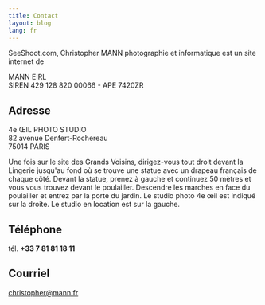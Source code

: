 ```yaml
---
title: Contact
layout: blog
lang: fr
---
```


SeeShoot.com, Christopher MANN photographie et informatique est un site internet de


  MANN EIRL  
  SIREN 429 128 820 00066 - APE 7420ZR

## Adresse

4e ŒIL PHOTO STUDIO  
82 avenue Denfert-Rochereau  
75014 PARIS

Une fois sur le site des Grands Voisins, dirigez-vous tout droit devant la Lingerie jusqu'au fond où se trouve une statue avec un drapeau français de chaque côté. Devant la statue, prenez à gauche et continuez 50 mètres et vous vous trouvez devant le poulailler. Descendre les marches en face du poulailler et entrez par la porte du jardin. Le studio photo 4e œil est indiqué sur la droite. Le studio en location est sur la gauche.

## Téléphone

tél. **+33 7 81 81 18 11**

## Courriel

[christopher@mann.fr](mailto:christopher@mann.fr)